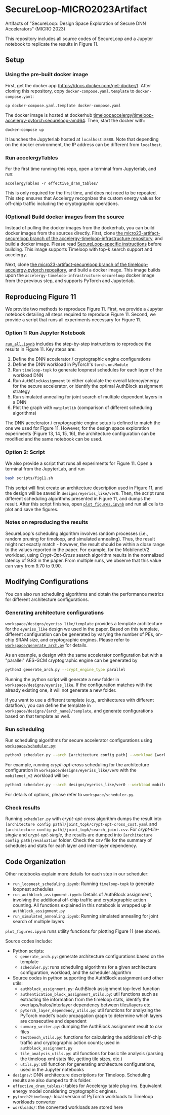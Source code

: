 # SecureLoop-MICRO2023Artifact

Artifacts of "SecureLoop: Design Space Exploration of Secure DNN Accelerators" (MICRO 2023)

This repository includes all source codes of SecureLoop and a Jupyter notebook to replicate the results in Figure 11. 

## Setup  

### Using the pre-built docker image

First, get the docker app (https://docs.docker.com/get-docker/). After cloning this repository, copy `docker-compose.yaml.template` to `docker-compose.yaml`:

```
cp docker-compose.yaml.template docker-compose.yaml
``` 

The docker image is hosted at dockerhub [timeloopaccelergy/timeloop-accelergy-pytorch:secureloop-amd64](https://hub.docker.com/layers/timeloopaccelergy/timeloop-accelergy-pytorch/secureloop-amd64/images/sha256-e1b04698aa53dde1eaf6a4e936f247e5b9aaf7dccb4bca37778eb2df8b322159?context=explore). Then, start the docker with:

```
docker-compose up
```

It launches the Jupyterlab hosted at `localhost:8888`. Note that depending on the docker environment, the IP address can be different from `localhost`.


### Run accelergyTables 

For the first time running this repo, open a terminal from Jupyterlab, and run:

```
accelergyTables -r effective_dram_tables/
```
This is only required for the first time, and does not need to be repeated. This step ensures that Accelergy recognizes the custom energy values for off-chip traffic including the cryptographic operations. 


### (Optional) Build docker images from the source

Instead of pulling the docker images from the dockerhub, you can build docker images from the sources directly. First, clone [the micro23-artifact-secureloop branch of the accelergy-timeloop-infrastructure repository](https://github.com/Accelergy-Project/accelergy-timeloop-infrastructure/tree/micro23-artifact-secureloop), and build a docker image. Please read [SecureLoop-specific instructions](https://github.com/Accelergy-Project/accelergy-timeloop-infrastructure/blob/micro23-artifact-secureloop/README-secureloop.md) before building. This image supports Timeloop with top-k search support and accelergy. 

Next, clone [the micro23-artifact-secureloop branch of the timeloop-accelergy-pytorch repository](https://github.com/Accelergy-Project/timeloop-accelergy-pytorch/tree/micro23-artifact-secureloop), and build a docker image. This image builds upon the `accelergy-timeloop-infrastructure:secureloop` docker image from the previous step, and supports PyTorch and Jupyterlab. 

## Reproducing Figure 11

We provide two methods to reproduce Figure 11. First, we provide a Jupyter notebook detailing all steps required to reproduce Figure 11. Second, we provide a script that runs all experiments necessary for Figure 11.

### Option 1: Run Jupyter Notebook

[`run_all.ipynb`](./workspace/run_all.ipynb) includes the step-by-step instructions to reproduce the results in Figure 11. Key steps are:

1. Define the DNN accelerator / cryptographic engine configurations
2. Define the DNN workload in PyTorch's `torch.nn.Module`
3. Run `timeloop-topk` to generate loopnest schedules for each layer of the workload DNN
4. Run `AuthBlockAssignment` to either calculate the overall latency/energy for the secure accelerator, or identify the optimal AuthBlock assignment strategy 
5. Run simulated annealing for joint search of multiple dependent layers in a DNN
6. Plot the graph with `matplotlib` (comparison of different scheduling algorithms)

The DNN accelerator / cryptographic engine setup is defined to match the one we used for Figure 11. However, for the design space exploration experiments (Figure 13, 14, 15, 16), the architecture configuration can be modified and the same notebook can be used. 

### Option 2: Script

We also provide a script that runs all experiments for Figure 11. Open a terminal from the JupyterLab, and run

```bash
bash scripts/fig11.sh
```

This script will first create an architecture description used in Figure 11, and the design will be saved in `designs/eyeriss_like/ver0`. Then, the script runs different scheduling algorithms presented in Figure 11, and dumps the result. After this script finishes, open [`plot_figures.ipynb`](./workspace/plot_figures.ipynb) and run all cells to plot and save the figures. 

### Notes on reproducing the results

SecureLoop's scheduling algorithm involves random processes (i.e., random pruning for timeloop, and simulated annealing). Thus, the result might not exactly match - however, the result should be within a close range to the values reported in the paper. For example, for the MobilenetV2 workload, using *Crypt-Opt-Cross* search algorithm results in the normalized latency of 9.83 in the paper. From multiple runs, we observe that this value can vary from 9.70 to 9.90. 

## Modifying Configurations

You can also run scheduling algorithms and obtain the performance metrics for different architecture configurations. 

### Generating architecture configurations

`workspace/designs/eyeriss_like/template` provides a template architecture for the `eyeriss_like` design we used in the paper. Based on this template, different configuration can be generated by varying the number of PEs, on-chip SRAM size, and cryptographic engines. Please refer to [`workspace/generate_arch.py`](./workspace/generate_arch.py) for details. 

As an example, a design with the same accelerator configuration but with a "parallel" AES-GCM cryptographic engine can be generated by

```bash
python3 generate_arch.py --crypt_engine_type parallel
```

Running the python script will generate a new folder in `workspace/designs/eyeriss_like`. If the configuration matches with the already existing one, it will not generate a new folder.

If you want to use a different template (e.g., architectures with different dataflow), you can define the template in `workspace/designs/{arch_name}/template`, and generate configurations based on that template as well.  

### Run scheduling

Run scheduling algorithms for secure accelerator configurations using [`workspace/scheduler.py`](./workspace/scheduler.py):

```bash
python3 scheduler.py --arch [architecture config path] --workload [workload name] --scheduler [scheduler name] --topk [integer k for top-k search] 
```

For example, running *crypt-opt-cross* scheduling for the architecture configuration in `workspace/designs/eyeriss_like/ver0` with the `mobilenet_v2` workload will be:

```bash
python3 scheduler.py --arch designs/eyeriss_like/ver0 --workload mobilenet_v2 --scheduler crypt-opt-cross
```

For details of options, please refer to `workspace/scheduler.py`. 


### Check results

Running `scheduler.py` with *crypt-opt-cross* algorithm dumps the result into `[architecture config path]/joint_topk/crypt-opt-cross_cost.yaml` and `[architecture config path]/joint_topk/search_joint.csv`. For *crypt-tile-single* and *crypt-opt-single*, the results are dumped into `[architecture config path]/evaluation` folder. Check the csv file for the summary of schedules and stats for each layer and inter-layer dependency.  

## Code Organization

Other notebooks explain more details for each step in our scheduler:

+ `run_loopnest_scheduling.ipynb`: Running `timeloop-topk` to generate loopnest schedules
+ `run_authblock_assignment.ipynb`: Details of AuthBlock assignment, involving the additional off-chip traffic and cryptographic action counting. All functions explained in this notebook is wrapped up in `authblock_assignment.py` 
+ `run_simulated_annealing.ipynb`: Running simulated annealing for joint search of multiple layers

`plot_figures.ipynb` runs utility functions for plotting Figure 11 (see above). 

Source codes include:

+ Python scripts:
   + `generate_arch.py`: generate architecture configurations based on the template
   + `scheduler.py`: runs scheduling algorithms for a given architecture configuration, workload, and the scheduler algorithm
+ Source codes in python supporting the AuthBlock assignment and other utils:
    + `authblock_assignment.py`: AuthBlock assignment top-level function
    + `authentication_block_assignment_utils.py`: util functions such as extracting tile information from the timeloop stats, identify the overlaps/halos/interlayer dependency between tiles/layers etc.
    + `pytorch_layer_dependency_utils.py`: util functions for analyzing the PyTorch model's back-propagation graph to determine which layers are consecutive and dependent
    + `summary_writer.py`: dumping the AuthBlock assignment result to csv files
    + `testbench_utils.py`: functions for calculating the additional off-chip traffic and cryptographic action counts; used in `authblock_assignment.py`
    + `tile_analysis_utils.py`: util functions for basic tile analysis (parsing the timeloop xml stats file, getting tile sizes, etc.)
    + `utils.py`: util function for generating architecture configurations, used in the Jupyter notebooks
+ `designs/`: DNN architecture descriptions for Timeloop. Scheduling results are also dumped to this folder. 
+ `effective_dram_tables/`: tables for Accelergy table plug-ins. Equivalent energy model considering cryptographic engines.
+ `pytorch2timeloop/`: local version of PyTorch workloads to Timeloop workloads converter
+ `workloads/`: the converted workloads are stored here  

